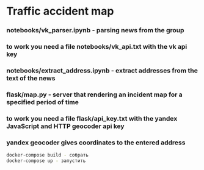 # Traffic accident map

### notebooks/vk_parser.ipynb - parsing news from the group
### to work you need a file notebooks/vk_api.txt with the vk api key
### notebooks/extract_address.ipynb - extract addresses from the text of the news
### flask/map.py - server that rendering an incident map for a specified period of time
### to work you need a file flask/api_key.txt with the yandex JavaScript and HTTP geocoder api key
### yandex geocoder gives coordinates to the entered address

```bash
docker-compose build - собрать
docker-compose up - запустить
```